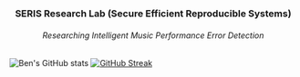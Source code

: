 <h3 align="center">SERIS Research Lab (Secure Efficient Reproducible Systems)</h3>
<h6 align="center">Researching Intelligent Music Performance Error Detection</h6>
    
![Ben's GitHub stats](https://github-readme-stats.vercel.app/api?username=ben2002chou&show_icons=true&bg_color=00000000)
[![GitHub Streak](https://streak-stats.demolab.com?user=ben2002chou&theme=transparent&card_width=200&hide_current_streak=true&hide_longest_streak=true)](https://git.io/streak-stats)
